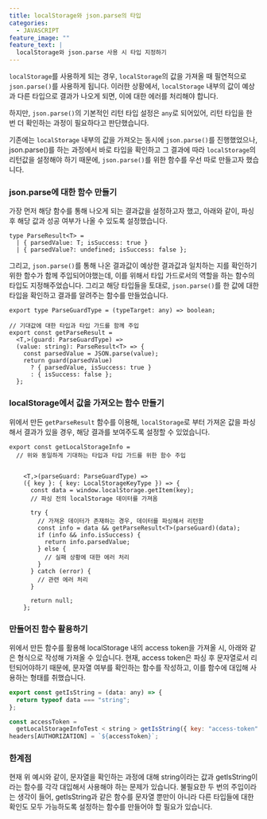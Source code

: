 ```yaml
---
title: localStorage와 json.parse의 타입
categories:
  - JAVASCRIPT
feature_image: ""
feature_text: |
  localStorage와 json.parse 사용 시 타입 지정하기
---
```


`localStorage`를 사용하게 되는 경우, `localStorage`의 값을 가져올 때 필연적으로 `json.parse()`를 사용하게 됩니다. 이러한 상황에서, `localStorage` 내부의 값이 예상과 다른 타입으로 결과가 나오게 되면, 이에 대한 에러를 처리해야 합니다.

하지만, `json.parse()`의 기본적인 리턴 타입 설정은 `any`로 되어있어, 리턴 타입을 한 번 더 확인하는 과정이 필요하다고 판단했습니다.

기존에는 `localStorage` 내부의 값을 가져오는 동시에 `json.parse()`를 진행했었으나, json.parse()를 하는 과정에서 바로 타입을 확인하고 그 결과에 따라 `localStorage`의 리턴값을 설정해야 하기 때문에, `json.parse()`를 위한 함수를 우선 따로 만들고자 했습니다.

### json.parse에 대한 함수 만들기

가장 먼저 해당 함수를 통해 나오게 되는 결과값을 설정하고자 했고, 아래와 같이, 파싱 후 해당 값과 성공 여부가 나올 수 있도록 설정했습니다.

```tsx
type ParseResult<T> =
  | { parsedValue: T; isSuccess: true }
  | { parsedValue?: undefined; isSuccess: false };
```

그리고, `json.parse()`를 통해 나온 결과값이 예상한 결과값과 일치하는 지를 확인하기 위한 함수가 함께 주입되어야했는데, 이를 위해서 타입 가드로서의 역할을 하는 함수의 타입도 지정해주었습니다. 그리고 해당 타입들을 토대로, `json.parse()`를 한 값에 대한 타입을 확인하고 결과를 알려주는 함수를 만들었습니다.

```tsx
export type ParseGuardType = (typeTarget: any) => boolean;

// 기대값에 대한 타입과 타입 가드를 함께 주입
export const getParseResult =
  <T,>(guard: ParseGuardType) =>
  (value: string): ParseResult<T> => {
    const parsedValue = JSON.parse(value);
    return guard(parsedValue)
      ? { parsedValue, isSuccess: true }
      : { isSuccess: false };
  };
```

### localStorage에서 값을 가져오는 함수 만들기

위에서 만든 `getParseResult` 함수를 이용해, `localStorage`로 부터 가져온 값을 파싱해서 결과가 있을 경우, 해당 결과를 보여주도록 설정할 수 있었습니다.

```tsx
export const getLocalStorageInfo =
  // 위와 동일하게 기대하는 타입과 타입 가드를 위한 함수 주입


    <T,>(parseGuard: ParseGuardType) =>
    ({ key }: { key: LocalStorageKeyType }) => {
      const data = window.localStorage.getItem(key);
      // 파싱 전의 localStorage 데이터를 가져옴

      try {
        // 가져온 데이터가 존재하는 경우, 데이터를 파싱해서 리턴함
        const info = data && getParseResult<T>(parseGuard)(data);
        if (info && info.isSuccess) {
          return info.parsedValue;
        } else {
          // 실패 상황에 대한 에러 처리
        }
      } catch (error) {
        // 관련 에러 처리
      }

      return null;
    };
```

### 만들어진 함수 활용하기

위에서 만든 함수를 활용해 localStorage 내의 access token을 가져올 시, 아래와 같은 형식으로 작성해 가져올 수 있습니다. 현재, access token은 파싱 후 문자열로서 리턴되어야하기 때문에, 문자열 여부를 확인하는 함수를 작성하고, 이를 함수에 대입해 사용하는 형태를 취했습니다.

```jsx
export const getIsString = (data: any) => {
  return typeof data === "string";
};

const accessToken =
  getLocalStorageInfoTest < string > getIsString({ key: "access-token" });
headers[AUTHORIZATION] = `${accessToken}`;
```

### 한계점

현재 위 예시와 같이, 문자열을 확인하는 과정에 대해 string이라는 값과 getIsString이라는 함수를 각각 대입해서 사용해야 하는 문제가 있습니다. 불필요한 두 번의 주입이라는 생각이 들어, getIsString과 같은 함수를 문자열 뿐만이 아니라 다른 타입들에 대한 확인도 모두 가능하도록 설정하는 함수를 만들어야 할 필요가 있습니다.
